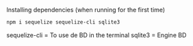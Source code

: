 Installing dependencies (when running for the first time)
```bash
npm i sequelize sequelize-cli sqlite3
```
sequelize-cli = To use de BD in the terminal
sqlite3 = Engine BD